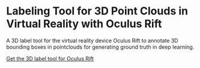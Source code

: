 # Labeling Tool for 3D Point Clouds in Virtual Reality with Oculus Rift
A 3D label tool for the virtual reality device Oculus Rift to annotate 3D bounding boxes in pointclouds for generating ground truth in deep learning. 

[Get the 3D label tool for Oculus Rift](https://github.com/florianwirth/PointAtMe)

